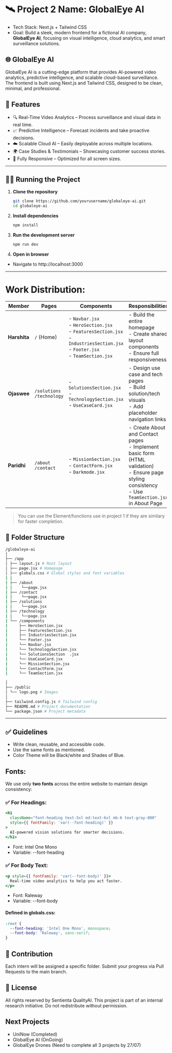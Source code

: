# 🛰️ Project 2 Name: GlobalEye AI
- Tech Stack: Next.js + Tailwind CSS
- Goal: Build a sleek, modern frontend for a fictional AI company, **GlobalEye AI**, focusing on visual intelligence, cloud analytics, and smart surveillance solutions.

## 🌐 GlobalEye AI
GlobalEye AI is a cutting-edge platform that provides AI-powered video analytics, predictive intelligence, and scalable cloud-based surveillance. The frontend is built using Next.js and Tailwind CSS, designed to be clean, minimal, and professional.

## 🚀 Features
- 🔍 Real-Time Video Analytics – Process surveillance and visual data in real time.
- 📈 Predictive Intelligence – Forecast incidents and take proactive decisions.
- ☁️ Scalable Cloud AI – Easily deployable across multiple locations.
- 🌍 Case Studies & Testimonials – Showcasing customer success stories.
- 📱 Fully Responsive – Optimized for all screen sizes.
---
## 🧑‍💻 Running the Project

1. **Clone the repository**  
   ```bash
   git clone https://github.com/yourusername/globaleye-ai.git
   cd globaleye-ai
    ```
2. **Install dependencies**
    ```bash
    npm install
    ```
3. **Run the development server**
    ```bash
    npm run dev
    ```
4. **Open in browser**
- Navigate to http://localhost:3000
---

# Work Distribution:
| **Member**   | **Pages**                      | **Components**                                                                                                                                      | **Responsibilities**                                                                                                |
| ------------ | ------------------------------ | --------------------------------------------------------------------------------------------------------------------------------------------------- | ------------------------------------------------------------------------------------------------------------------- |
| **Harshita** | `/` (Home)                     | - `Navbar.jsx`<br> - `HeroSection.jsx`<br> - `FeaturesSection.jsx`<br> - `IndustriesSection.jsx`<br>- `Footer.jsx`<br> - `TeamSection.jsx` | - Build the entire homepage<br> - Create shared layout components<br> - Ensure full responsiveness                  |
| **Ojaswee**  | `/solutions`<br> `/technology` | - `SolutionsSection.jsx`<br> - `TechnologySection.jsx`<br> - `UseCaseCard.jsx`                                                                      | - Design use case and tech pages<br> - Build solution/tech visuals<br> - Add placeholder navigation links           |
| **Paridhi**  | `/about`<br> `/contact`        | - `MissionSection.jsx`<br> - `ContactForm.jsx`  <br> - `Darkmode.jsx`                                                                            | - Create About and Contact pages<br> - Implement basic form (HTML validation)<br> - Ensure page styling consistency<br> - Use `TeamSection.jsx` in About Page|

>You can use the Element/functions use in project 1 if they are similary for faster completion.
## 📁 Folder Structure

```bash
/globaleye-ai
│
├── /app
│ ├── layout.js # Root layout
│ ├── page.jsx # Homepage
│ ├── globals.css # Global styles and font variables
| |
| ├── /about
| |    └──page.jsx
| ├── /contact
| |    └──page.jsx
| ├── /solutions
| |    └──page.jsx
| ├── /technology
| |    └──page.jsx
| └── /components
|     ├── HeroSection.jsx
|     ├── FeaturesSection.jsx
|     ├── IndustriesSection.jsx
|     └── Footer.jsx
|     └── Navbar.jsx
|     └── TechnologySection.jsx
|     └── SolutionsSection  .jsx
|     └── UseCaseCard.jsx
|     └── MissionSection.jsx
|     └── ContactForm.jsx
|     └── TeamSection.jsx

│
├── /public
│ └── logo.png # Images
│
├── tailwind.config.js # Tailwind config
├── README.md # Project documentation
└── package.json # Project metadata
```

---
## ✅ Guidelines
- Write clean, reusable, and accessible code.
- Use the same fonts as mentioned.
- Color Theme will be Black/white and Shades of Blue. 
## Fonts:
We use only **two fonts** across the entire website to maintain design consistency:

### ✅ For Headings:

```jsx
<h1
  className="font-heading text-5xl md:text-6xl mb-6 text-gray-800"
  style={{ fontFamily: 'var(--font-heading)' }}
>
  AI-powered vision solutions for smarter decisions.
</h1>
```
- Font: Intel One Mono
- Variable: --font-heading

### ✅ For Body Text:

```jsx
<p style={{ fontFamily: 'var(--font-body)' }}>
  Real-time video analytics to help you act faster.
</p>
```
- Font: Raleway
- Variable: --font-body

#### Defined in globals.css:

```css
:root {
  --font-heading: 'Intel One Mono', monospace;
  --font-body: 'Raleway', sans-serif;
}
```

## 🙌 Contribution
Each intern will be assigned a specific folder. Submit your progress via Pull Requests to the main branch.

## 📄 License
All rights reserved by Sentienta QualityAI.
This project is part of an internal research initiative. Do not redistribute without permission.

## Next Projects
- UniNow (Completed)
- GlobalEye AI (OnGoing)
- GlobalEye Drones
  (Need to complete all 3 projects by 27/07)




